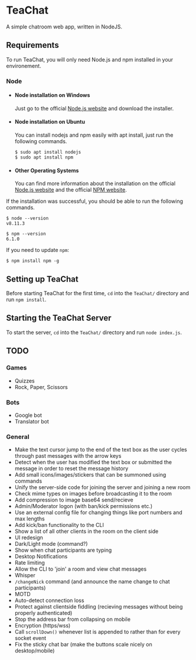 # TeaChat
A simple chatroom web app, written in NodeJS.

## Requirements

To run TeaChat, you will only need Node.js and npm installed in your environement.

### Node
- #### Node installation on Windows

  Just go to the official [Node.js website](https://nodejs.org/) and download the installer.

- #### Node installation on Ubuntu

  You can install nodejs and npm easily with apt install, just run the following commands.

      $ sudo apt install nodejs
      $ sudo apt install npm

- #### Other Operating Systems
  You can find more information about the installation on the official [Node.js website](https://nodejs.org/) and the official [NPM website](https://npmjs.org/).

If the installation was successful, you should be able to run the following commands.

    $ node --version
    v8.11.3

    $ npm --version
    6.1.0

If you need to update `npm`:

    $ npm install npm -g
## Setting up TeaChat
Before starting TeaChat for the first time, `cd` into the `TeaChat/` directory and run `npm install`.

## Starting the TeaChat Server
To start the server, `cd` into the `TeaChat/` directory and run `node index.js`.

## TODO

### Games
- Quizzes
- Rock, Paper, Scissors
### Bots
- Google bot
- Translator bot
### General
- Make the text cursor jump to the end of the text box as the user cycles through past messages with the arrow keys
- Detect when the user has modified the text box or submitted the message in order to reset the message history
- Add small icons/images/stickers that can be summoned using commands
- Unify the server-side code for joining the server and joining a new room
- Check mime types on images before broadcasting it to the room
- Add compression to image base64 send/recieve
- Admin/Moderator logon (with ban/kick permissions etc.)
- Use an external config file for changing things like port numbers and max lengths
- Add kick/ban functionality to the CLI
- Show a list of all other clients in the room on the client side
- UI redesign
- Dark/Light mode (command?)
- Show when chat participants are typing
- Desktop Notifications
- Rate limiting
- Allow the CLI to 'join' a room and view chat messages
- Whisper
- `/changeNick` command (and announce the name change to chat participants)
- MOTD
- Auto-detect connection loss
- Protect against clientside fiddling (recieving messages without being properly authenticated)
- Stop the address bar from collapsing on mobile
- Encryption (https/wss)
- Call `scrollDown()` whenever list is appended to rather than for every socket event
- Fix the sticky chat bar (make the buttons scale nicely on desktop/mobile)